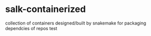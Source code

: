 # salk-containerized
collection of containers designed/built by snakemake for packaging dependcies of repos
test
